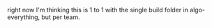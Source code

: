 right now I'm thinking this is 1 to 1 with the single build folder in algo-everything, but per team. 